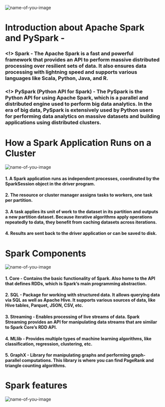 ![name-of-you-image](https://tse3.mm.bing.net/th/id/OIP.HQOz-XE1ErWcjeXWCcYijQHaEL?rs=1&pid=ImgDetMain)
# Introduction about Apache Spark and PySpark - 
### <!> Spark - The Apache Spark is a fast and powerful framework that provides an API to perform massive distributed processing over resilient sets of data. It also ensures data processing with lightning speed and supports various languages like Scala, Python, Java, and R.

### <!> PySpark (Python API for Spark) - The PySpark is the Python API for using Apache Spark, which is a parallel and distributed engine used to perform big data analytics. In the era of big data, PySpark is extensively used by Python users for performing data analytics on massive datasets and building applications using distributed clusters.

# How a Spark Application Runs on a Cluster
![name-of-you-image](https://miro.medium.com/v2/resize:fit:1100/format:webp/1*LK_ZDRzQKHrFp8RqOfijeA.png)

#### 1. A Spark application runs as independent processes, coordinated by the SparkSession object in the driver program.
#### 2. The resource or cluster manager assigns tasks to workers, one task per partition.
#### 3. A task applies its unit of work to the dataset in its partition and outputs a new partition dataset. Because iterative algorithms apply operations repeatedly to data, they benefit from caching datasets across iterations.
#### 4. Results are sent back to the driver application or can be saved to disk.

# Spark Components
![name-of-you-image](https://miro.medium.com/v2/resize:fit:1100/format:webp/1*VUp64pzbEwIJgS6eev0MwQ.png)

#### 1. Core - Contains the basic functionality of Spark. Also home to the API that defines RDDs, which is Spark’s main programming abstraction.
#### 2. SQL - Package for working with structured data. It allows querying data via SQL as well as Apache Hive. It supports various sources of data, like Hive tables, Parquet, JSON, CSV, etc.
#### 3. Streaming - Enables processing of live streams of data. Spark Streaming provides an API for manipulating data streams that are similar to Spark Core’s RDD API.
#### 4. MLlib - Provides multiple types of machine learning algorithms, like classification, regression, clustering, etc.
#### 5. GraphX - Library for manipulating graphs and performing graph-parallel computations. This library is where you can find PageRank and triangle counting algorithms.

# Spark features
![name-of-you-image](https://miro.medium.com/v2/resize:fit:828/format:webp/1*R1iWlKNh9cMxayTJgCoOeg.png)
